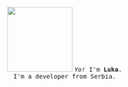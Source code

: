 <p align="center">
  
  <img width="150" src="https://thedise.me/src/images/hi.webp">
 
  <samp>
    <i>Yo!</i> I'm <b>Luka</b>.
    <br> 
    I'm a developer from Serbia.
    <br>
    <br>
  </samp>
</p>

